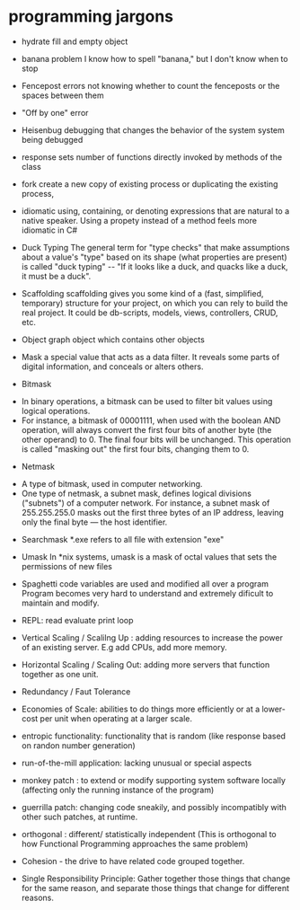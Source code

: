 # programming jargons

* hydrate
fill and empty object

* banana problem
I know how to spell "banana," but I don't know when to stop

* Fencepost errors
not knowing whether to count the fenceposts or the spaces between them

* "Off by one" error

* Heisenbug
debugging that changes the behavior of the system system being debugged

* response sets
number of functions directly invoked by methods of the class

* fork
create a new copy of existing process or duplicating the existing process,

* idiomatic
using, containing, or denoting expressions that are natural to a native speaker.
Using a propety instead of a method feels more idiomatic in C#

* Duck Typing
The general term for "type checks" that make assumptions about a value's "type" based on its shape (what properties are present) is called "duck typing" -- "If it looks like a duck, and quacks like a duck, it must be a duck".

* Scaffolding
scaffolding gives you some kind of a (fast, simplified, temporary) structure for your project, on which you can rely to build the real project.
It could be db-scripts, models, views, controllers, CRUD, etc.

* Object graph
object which contains other objects

* Mask
a special value that acts as a data filter. It reveals some parts of digital information, and conceals or alters others.

* Bitmask
- In binary operations, a bitmask can be used to filter bit values using logical operations.
- For instance, a bitmask of 00001111, when used with the boolean AND operation, will always convert the first four bits of another byte (the other operand) to 0. The final four bits will be unchanged. This operation is called "masking out" the first four bits, changing them to 0.

* Netmask
- A type of bitmask, used in computer networking.
- One type of netmask, a subnet mask, defines logical divisions ("subnets") of a computer network. For instance, a subnet mask of 255.255.255.0 masks out the first three bytes of an IP address, leaving only the final byte — the host identifier.

* Searchmask
*.exe refers to all file with extension "exe"

* Umask
In *nix systems, umask is a mask of octal values that sets the permissions of new files

* Spaghetti code
variables are used and modified all over a program
Program becomes very hard to understand and extremely dificult to maintain and modify.

* REPL: read evaluate print loop

* Vertical Scaling / Scalilng Up : adding resources to increase the power of an existing server. E.g add CPUs, add more memory.
* Horizontal Scaling / Scaling Out: adding more servers that function together as one unit.

* Redundancy / Faut Tolerance

* Economies of Scale: abilities to do things more efficiently or at a lower-cost per unit when operating at a larger scale.

* entropic functionality: functionality that is random (like response based on randon number generation)

* run-of-the-mill application: lacking unusual or special aspects

* monkey patch : to extend or modify supporting system software locally (affecting only the running instance of the program)

* guerrilla patch: changing code sneakily, and possibly incompatibly with other such patches, at runtime.

* orthogonal : different/ statistically independent (This is orthogonal to how Functional Programming approaches the same problem)

* Cohesion - the drive to have related code grouped together.

* Single Responsibility Principle: Gather together those things that change for the same reason, and separate those things that change for different reasons.
